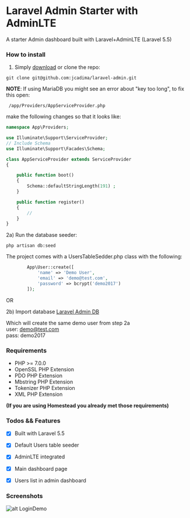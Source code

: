# Laravel Admin Starter with AdminLTE

A starter Admin dashboard built with Laravel+AdminLTE (Laravel 5.5)


### How to install
1) Simply [download](https://github.com/jcadima/laravel-admin/archive/master.zip) or clone the repo:

```
git clone git@github.com:jcadima/laravel-admin.git
```

**NOTE**: If using MariaDB you might see an error about "key too long", to fix this open:

```
 /app/Providers/AppServiceProvider.php
```

make the following changes so that it looks like:

```php
namespace App\Providers;

use Illuminate\Support\ServiceProvider;
// Include Schema
use Illuminate\Support\Facades\Schema;

class AppServiceProvider extends ServiceProvider
{

    public function boot()
    {  
        Schema::defaultStringLength(191) ;
    }

    public function register()
    {
        //
    }
}

```

2a) Run the database seeder:

```
php artisan db:seed
```

The project comes with a UsersTableSedder.php class with the following:

```php
        App\User::create([
            'name' => 'Demo User',
            'email' => 'demo@test.com',
            'password' => bcrypt('demo2017') 
        ]);
```

OR

2b) Import database
[Laravel Admin DB](https://github.com/jcadima/laravel-admin/blob/master/laraveladmin.sql)

Which will create the same demo user from step 2a<br>
user: demo@test.com <br/>
pass: demo2017

### Requirements
* PHP >= 7.0.0
* OpenSSL PHP Extension
* PDO PHP Extension
* Mbstring PHP Extension
* Tokenizer PHP Extension
* XML PHP Extension

**(If you are using Homestead you already met those requirements)**


### Todos && Features
* [X] Built with Laravel 5.5
* [X] Default Users table seeder
* [X] AdminLTE integrated
* [X] Main dashboard page
* [X] Users list in admin dashboard


### Screenshots

![alt LoginDemo](http://juancadima.com/wp-content/uploads/laraveladmin.png)
